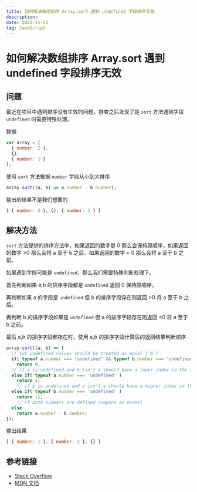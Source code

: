 ```yaml
---
title: 如何解决数组排序 Array.sort 遇到 undefined 字段排序无效
description: 
date: 2022-11-12
tag: JavaScript
---
```


# 如何解决数组排序 Array.sort 遇到 undefined 字段排序无效

## 问题

最近在项目中遇到排序没有生效的问题，排查之后发现了是 `sort` 方法遇到字段 `undefined` 时需要特殊处理。

数据

```javascript
var array = [
  { number: 2 },
  {},
  { number: 1 }
];
```

使用 `sort` 方法根据 `number` 字段从小到大排序

```javascript
array.sort((a, b) => a.number - b.number);
```

输出的结果不是我们想要的

```javascript
[ { number: 2 }, {}, { number: 1 } ]
```

## 解决方法

`sort` 方法提供的排序方法中，如果返回的数字是 0 那么会保持原顺序，如果返回的数字 >0 那么会将 a 至于 b 之后，如果返回的数字 < 0 那么会将 a 至于 b 之前。

如果遇到字段可能是 `undefined`，那么我们需要特殊判断处理下。

首先判断如果 a,b 的排序字段都是 `undefined` 返回 0 保持原顺序。

再判断如果 a 的字段是 `undefined` 但 b 的排序字段存在则返回 >0 将 a 至于 b 之后。

再判断 b 的排序字段如果是 `undefined` 但 a 的排序字段存在则返回 <0 将 a 至于 b 之前。

最后 a,b 的排序字段都存在时，使用 a,b 的排序字段计算后的返回结果判断顺序

```javascript
array.sort((a, b) => {
  // two undefined values should be treated as equal ( 0 )
  if( typeof a.number === 'undefined' && typeof b.number === 'undefined' )
    return 0;
  // if a is undefined and b isn't a should have a lower index in the array
  else if( typeof a.number === 'undefined' )
    return 1;
    // if b is undefined and a isn't a should have a higher index in the array
  else if( typeof b.number === 'undefined' )
    return -1;
    // if both numbers are defined compare as normal
  else
    return a.number - b.number;
});
```

输出结果

```javascript
[ { number: 1 }, { number: 2 }, {} ]
```

## 参考链接

- [Stack Overflow](https://stackoverflow.com/questions/56312968/javascript-sort-object-array-by-number-properties-which-include-undefined)
- [MDN 文档](https://developer.mozilla.org/en-US/docs/Web/JavaScript/Reference/Global_Objects/Array/sort)